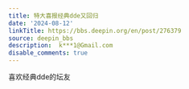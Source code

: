 ```yaml
---
title: 特大喜报经典dde又回归
date: '2024-08-12'
linkTitle: https://bbs.deepin.org/en/post/276379
source: deepin_bbs
description:  k***1@Gmail.com 
disable_comments: true
---
```

喜欢经典dde的坛友
